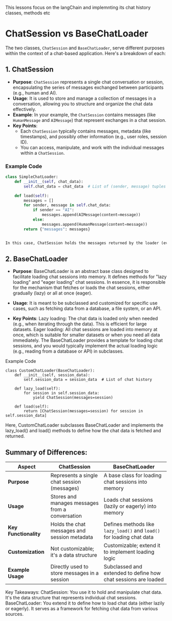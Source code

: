 This lessons focus on the langChain and implemnting its chat history classes, methods etc





# ChatSession vs BaseChatLoader

The two classes, `ChatSession` and `BaseChatLoader`, serve different purposes within the context of a chat-based application. Here's a breakdown of each:

## 1. ChatSession

- **Purpose**: `ChatSession` represents a single chat conversation or session, encapsulating the series of messages exchanged between participants (e.g., human and AI).
- **Usage**: It is used to store and manage a collection of messages in a conversation, allowing you to structure and organize the chat data effectively.
- **Example**: In your example, the `ChatSession` contains messages (like `HumanMessage` and `AIMessage`) that represent exchanges in a chat session.
- **Key Points**:
  - Each `ChatSession` typically contains messages, metadata (like timestamps), and possibly other information (e.g., user roles, session ID).
  - You can access, manipulate, and work with the individual messages within a `ChatSession`.

### Example Code

```python
class SimpleChatLoader:
    def __init__(self, chat_data):
        self.chat_data = chat_data  # List of (sender, message) tuples

    def load(self):
        messages = []
        for sender, message in self.chat_data:
            if sender == "AI":
                messages.append(AIMessage(content=message))
            else:
                messages.append(HumanMessage(content=message))
        return {"messages": messages}


In this case, ChatSession holds the messages returned by the loader (even though it's returned as a dictionary, in a more complex implementation, you would directly interact with instances of ChatSession).
```

## 2. BaseChatLoader

 - **Purpose**:  BaseChatLoader is an abstract base class designed to facilitate loading chat sessions into memory. It defines methods for "lazy loading" and "eager loading" chat sessions. In essence, it is responsible for the mechanism that fetches or loads the chat sessions, either gradually (lazy) or all at once (eager).

 - **Usage**: It is meant to be subclassed and customized for specific use cases, such as fetching data from a database, a file system, or an API.

 - **Key Points**:
    Lazy loading: The chat data is loaded only when needed (e.g., when iterating through the data). This is efficient for large datasets.
    Eager loading: All chat sessions are loaded into memory at once, which is suitable for smaller datasets or when you need all data immediately.
    The BaseChatLoader provides a template for loading chat sessions, and you would typically implement the actual loading logic (e.g., reading from a database or API) in subclasses.
   
Example Code
```
class CustomChatLoader(BaseChatLoader):
    def __init__(self, session_data):
        self.session_data = session_data  # List of chat history

    def lazy_load(self):
        for session in self.session_data:
            yield ChatSession(messages=session)

    def load(self):
        return [ChatSession(messages=session) for session in self.session_data]

```
Here, CustomChatLoader subclasses BaseChatLoader and implements the lazy_load() and load() methods to define how the chat data is fetched and returned.

## Summary of Differences:

| **Aspect**            | **ChatSession**                                    | **BaseChatLoader**                                        |
|-----------------------|----------------------------------------------------|----------------------------------------------------------|
| **Purpose**           | Represents a single chat session (messages)        | A base class for loading chat sessions into memory       |
| **Usage**             | Stores and manages messages from a conversation    | Loads chat sessions (lazily or eagerly) into memory      |
| **Key Functionality** | Holds the chat messages and session metadata       | Defines methods like `lazy_load()` and `load()` for loading chat data |
| **Customization**      | Not customizable; it's a data structure            | Customizable; extend it to implement loading logic       |
| **Example Usage**     | Directly used to store messages in a session       | Subclassed and extended to define how chat sessions are loaded |


Key Takeaways:
ChatSession: You use it to hold and manipulate chat data. It's the data structure that represents individual chat sessions.
BaseChatLoader: You extend it to define how to load chat data (either lazily or eagerly). It serves as a framework for fetching chat data from various sources.

